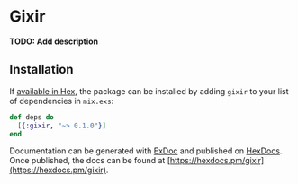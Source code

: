 # Gixir

**TODO: Add description**

## Installation

If [available in Hex](https://hex.pm/docs/publish), the package can be installed
by adding `gixir` to your list of dependencies in `mix.exs`:

```elixir
def deps do
  [{:gixir, "~> 0.1.0"}]
end
```

Documentation can be generated with [ExDoc](https://github.com/elixir-lang/ex_doc)
and published on [HexDocs](https://hexdocs.pm). Once published, the docs can
be found at [https://hexdocs.pm/gixir](https://hexdocs.pm/gixir).

